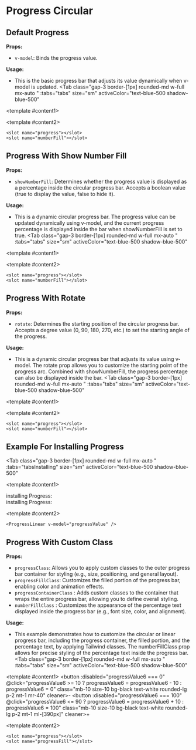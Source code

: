 # Progress Circular

<script setup lang="ts">
import { ref, onMounted, onUnmounted } from "vue";
const tabs = [
  { label: 'UI', value: 1, content: '' },
  { label: 'Slots', value: 2, content: ''},
  { label: 'Props', value: 3, content: ''},
];
const tabsInstalling = [
  { label: 'UI', value: 1, content: '' },
  { label: 'Props', value: 2, content: ''},
  { label: 'Script', value: 3, content: ''},
];
const progressValue = ref(50);
const progressValue2 = ref(64);
const progressValue3 = ref(0);
const progressValue4 = ref(0);
const progressValue5 = ref(0);
const progressValue6 = ref(60);

let loopingInterval: ReturnType<typeof setInterval> | null = null;
let loopingInterval2: ReturnType<typeof setInterval> | null = null;
let loopingInterval3: ReturnType<typeof setInterval> | null = null;
let isPaused = false;
let isPaused2 = false;
let isPaused3 = false;
const startLoopingProgress3 = () => {
  loopingInterval3 = setInterval(() => {
    if (isPaused3) return;
    progressValue3.value += 1;
    if (progressValue3.value == 10) {
      isPaused3 = true;
      setTimeout(() => {
        isPaused3 = false;
      }, 1000);
    }
    if (progressValue3.value == 20) {
      isPaused3 = true;
      setTimeout(() => {
        isPaused3 = false;
      }, 1000);
    }
    if (progressValue3.value == 30) {
      isPaused3 = true;
      setTimeout(() => {
        isPaused3 = false;
      }, 1000);
    }
    if (progressValue3.value == 40) {
      isPaused3 = true;
      setTimeout(() => {
        isPaused3 = false;
      }, 1000);
    }
    if (progressValue3.value == 50) {
      isPaused3 = true;
      setTimeout(() => {
        isPaused3 = false;
      }, 1000);
    }
    if (progressValue3.value == 60) {
      isPaused3 = true;
      setTimeout(() => {
        isPaused3 = false;
      }, 1000);
    }
    if (progressValue3.value == 70) {
      isPaused3 = true;
      setTimeout(() => {
        isPaused3 = false;
      }, 1000);
    }
    if (progressValue3.value == 80) {
      isPaused3 = true;
      setTimeout(() => {
        isPaused3 = false;
      }, 1000);
    }
    if (progressValue3.value == 90) {
      isPaused3 = true;
      setTimeout(() => {
        isPaused3 = false;
      }, 1000);
    }
    if (progressValue3.value == 100) {
      isPaused3 = true;
      setTimeout(() => {
      progressValue3.value = 0;
        isPaused3 = false;
      }, 1000);
    }

  }, 15);
};
const startLoopingProgress4 = () => {
  loopingInterval = setInterval(() => {
    if (isPaused) return;
    progressValue4.value += 1;
    if (progressValue4.value == 33) {
      isPaused = true;
      setTimeout(() => {
        isPaused = false;
      }, 500);
    }
    if (progressValue4.value == 66) {
      isPaused = true;
      setTimeout(() => {
        isPaused = false;
      }, 500);
    }
    if (progressValue4.value == 100) {
      isPaused = true;
      setTimeout(() => {
      progressValue4.value = 0;
        isPaused = false;
      }, 1000);
    }

  }, 15);
};
const startLoopingProgress5 = () => {
  loopingInterval2 = setInterval(() => {
    if (isPaused2) return;
    progressValue5.value += 1;
    if (progressValue5.value == 100) {
      isPaused2 = true;
      setTimeout(() => {
      progressValue5.value = 0;
        isPaused2 = false;
      }, 1000);
    }

  }, 25);
};
onMounted(() => {
  startLoopingProgress3();
  startLoopingProgress4();
  startLoopingProgress5();
});

onUnmounted(() => {
  if (loopingInterval) clearInterval(loopingInterval);
  if (loopingInterval2) clearInterval(loopingInterval2);
  if (loopingInterval3) clearInterval(loopingInterval3);
});
</script>

## Default Progress

**Props:**

- `v-model`: Binds the progress value.

**Usage:**

- This is the basic progress bar that adjusts its value dynamically when v-model is updated.
<Tab
   class="gap-3 border-[1px] rounded-md w-full mx-auto "
    :tabs="tabs"
    size="sm"
    activeColor="text-blue-500 shadow-blue-500"
  >
>
<template #content1>
<div class="flex justify-center item-center">
<ProgressCircular v-model="progressValue"/>
</div>

</template>

<template #content2>

```vue
<slot name="progress"></slot>
<slot name="numberFill"></slot>
```

</template>
<template #content3>

```vue
<ProgressCircular v-model="progressValue"/>
```

</template>
</Tab>

## Progress With Show Number Fill

**Props:**

- `showNumberFill`: Determines whether the progress value is displayed as a percentage inside the circular progress bar. Accepts a boolean value (true to display the value, false to hide it).

**Usage:**

- This is a dynamic circular progress bar. The progress value can be updated dynamically using v-model, and the current progress percentage is displayed inside the bar when showNumberFill is set to true.
<Tab
   class="gap-3 border-[1px] rounded-md w-full mx-auto "
    :tabs="tabs"
    size="sm"
    activeColor="text-blue-500 shadow-blue-500"
  >
>
<template #content1>
<div class="flex justify-center item-center">
<ProgressCircular v-model="progressValue2" showNumberFill="true"/>
</div>

</template>

<template #content2>

```vue
<slot name="progress"></slot>
<slot name="numberFill"></slot>
```

</template>
<template #content3>

```vue
<ProgressCircular v-model="progressValue" showNumberFill="true"/>
```

</template>
</Tab>

## Progress With Rotate

**Props:**

- `rotate`: Determines the starting position of the circular progress bar. Accepts a degree value (0, 90, 180, 270, etc.) to set the starting angle of the progress.

**Usage:**

- This is a dynamic circular progress bar that adjusts its value using v-model. The rotate prop allows you to customize the starting point of the progress arc. Combined with showNumberFill, the progress percentage can also be displayed inside the bar.
<Tab
   class="gap-3 border-[1px] rounded-md w-full mx-auto "
    :tabs="tabs"
    size="sm"
    activeColor="text-blue-500 shadow-blue-500"
  >
>
<template #content1>
<div class="flex items-center justify-center space-x-4">
<ProgressCircular v-model="progressValue3" showNumberFill="true"/>
<ProgressCircular v-model="progressValue3" rotate="90" showNumberFill="true"/>
<ProgressCircular v-model="progressValue3" rotate="180" showNumberFill="true"/>
<ProgressCircular v-model="progressValue3" rotate="270" showNumberFill="true"/>
</div>
</template>

<template #content2>

```vue
<slot name="progress"></slot>
<slot name="numberFill"></slot>
```

</template>
<template #content3>

```vue
<div class="flex items-center justify-center space-x-4">
<ProgressCircular v-model="progressValue3" 
showNumberFill="true"/>
<ProgressCircular v-model="progressValue3" 
rotate="90" showNumberFill="true"/>
<ProgressCircular v-model="progressValue3" 
rotate="180" showNumberFill="true"/>
<ProgressCircular v-model="progressValue3" 
rotate="270" showNumberFill="true"/>
```

</template>
</Tab>

## Example For Installing Progress

<Tab
   class="gap-3 border-[1px] rounded-md w-full mx-auto "
    :tabs="tabsInstalling"
    size="sm"
    activeColor="text-blue-500 shadow-blue-500"
  >
<template #content1>
    <div class="flex flex-col items-center">
      <span class="mb-3 text-sm font-medium">installing Progress:</span>
      <ProgressCircular v-model="progressValue4" />
    </div>
    <div class="flex flex-col items-center">
      <span class="mb-3 text-sm font-medium">installing Progress:</span>
      <ProgressCircular v-model="progressValue5" />
    </div>

</template>

<template #content2>

```vue
<ProgressLinear v-model="progressValue" />
```

</template>
<template #content3>

```vue
let loopingInterval: ReturnType<typeof setInterval> | null = null;
let isPaused = false;
let isPaused2 = false;

const startLoopingProgress = () => {
  loopingInterval = setInterval(() => {
    if (isPaused) return; 
    progressValue.value += 1;
    if (progressValue.value == 33) {
      isPaused = true;
      setTimeout(() => {
        isPaused = false;
      }, 500);
    }
    if (progressValue.value == 66) {
      isPaused = true;
      setTimeout(() => {
        isPaused = false;
      }, 500);
    }
    if (progressValue.value == 100) {
      isPaused = true;
      setTimeout(() => {
      progressValue.value = 0;
        isPaused = false;
      }, 1000);
    }
    
  }, 15);
};
const startLoopingProgress2 = () => {
  loopingInterval = setInterval(() => {
    if (isPaused2) return; 
    progressValue.value += 1;
    if (progressValue3.value == 100) {
      isPaused2 = true;
      setTimeout(() => {
      progressValue3.value = 0;
        isPaused2 = false;
      }, 1000);
    }
    
  }, 25);
};
onMounted(() => {
  startLoopingProgress();
  startLoopingProgress2();
});

onUnmounted(() => {
  if (loopingInterval) clearInterval(loopingInterval);
});
```

</template>
</Tab>

## Progress With Custom Class

**Props:**

- `progressClass`: Allows you to apply custom classes to the outer progress bar container for styling (e.g., size, positioning, and general layout).
- `progressFillClass`: Customizes the filled portion of the progress bar, enabling color and animation effects.
- `progressContainerClass` : Adds custom classes to the container that wraps the entire progress bar, allowing you to define overall styling.
- `numberFillClass` : Customizes the appearance of the percentage text displayed inside the progress bar (e.g., font size, color, and alignment).

**Usage:**

- This example demonstrates how to customize the circular or linear progress bar, including the progress container, the filled portion, and the percentage text, by applying Tailwind classes. The numberFillClass prop allows for precise styling of the percentage text inside the progress bar.
<Tab
   class="gap-3 border-[1px] rounded-md w-full mx-auto "
    :tabs="tabs"
    size="sm"
    activeColor="text-blue-500 shadow-blue-500"
  >
>
<template  #content1>
<button :disabled="progressValue6 === 0"  @click="progressValue6 >= 10 ? progressValue6 = progressValue6 - 10 : progressValue6 = 0" class="mb-10 size-10 bg-black text-white rounded-lg p-2 mt-1 mr-40" cleaner>-</button>
<button :disabled="progressValue6 === 100" @click="progressValue6 <= 90 ? progressValue6 = progressValue6 + 10 : progressValue6 = 100" class="mb-10 size-10 bg-black text-white rounded-lg p-2 mt-1 ml-[390px]" cleaner>+</button>
<div class="flex justify-center item-center">
<ProgressCircular v-model="progressValue6" progressClass="w-32 h-32" progressContainerClass="text-emerald-100" progressFillClass="text-emerald-600 transition-all duration-300" showNumberFill="true" numberFillClass="text-emerald-600"/>
</div>
</template>

<template #content2>

```vue
<slot name="progress"></slot>
<slot name="progressFill"></slot>
```

</template>
<template #content3>

```vue
<ProgressCircular v-model="progressValue6" 
progressClass="ml-60 w-32 h-32" 
progressContainerClass="text-emerald-100" 
progressFillClass="text-emerald-600 transition-all duration-300" 
showNumberFill="true" numberFillClass="text-emerald-600"/>
```

</template>
</Tab>

